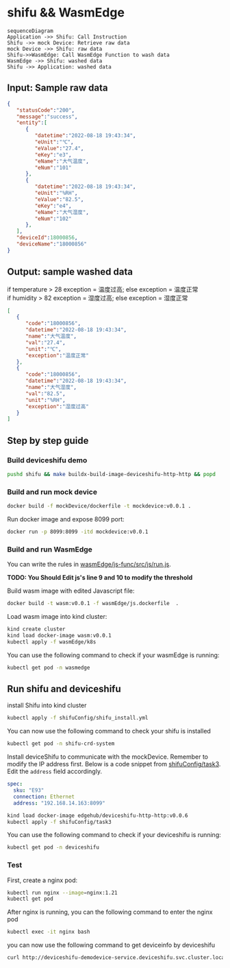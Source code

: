 # shifu && WasmEdge

```mermaid
sequenceDiagram
Application ->> Shifu: Call Instruction
Shifu ->> mock Device: Retrieve raw data
mock Device ->> Shifu: raw data
Shifu->>WasmEdge: Call WasmEdge Function to wash data
WasmEdge ->> Shifu: washed data
Shifu ->> Application: washed data
```

## Input: Sample raw data

```json
{
   "statusCode":"200",
   "message":"success",
   "entity":[
      {
         "datetime":"2022-08-18 19:43:34",
         "eUnit":"℃",
         "eValue":"27.4",
         "eKey":"e3",
         "eName":"大气温度",
         "eNum":"101"
      },
      {
         "datetime":"2022-08-18 19:43:34",
         "eUnit":"%RH",
         "eValue":"82.5",
         "eKey":"e4",
         "eName":"大气湿度",
         "eNum":"102"
      },
   ],
   "deviceId":18000856,
   "deviceName":"18000856"
}
```

## Output: sample washed data

if temperature > 28 exception = 温度过高; else exception = 温度正常  
if humidity > 82 exception = 湿度过高; else exception = 湿度正常

```json
[
   {
      "code":"18000856",
      "datetime":"2022-08-18 19:43:34",
      "name":"大气温度",
      "val":"27.4",
      "unit":"℃",
      "exception":"温度正常"
   },
   {
      "code":"18000856",
      "datetime":"2022-08-18 19:43:34",
      "name":"大气湿度",
      "val":"82.5",
      "unit":"%RH",
      "exception":"湿度过高"
   }
]
```

## Step by step guide

### Build deviceshifu demo

```bash
pushd shifu && make buildx-build-image-deviceshifu-http-http && popd
```

### Build and run mock device

```bash
docker build -f mockDevice/dockerfile -t mockdevice:v0.0.1 .
```

Run docker image and expose 8099 port:

```bash
docker run -p 8099:8099 -itd mockdevice:v0.0.1 
```

### Build and run WasmEdge

You can write the rules in [wasmEdge/js-func/src/js/run.js](wasmEdge/js-func/src/js/run.js).

**TODO: You Should Edit js's line 9 and 10 to modify the threshold**

Build wasm image with edited Javascript file:

```bash
docker build -t wasm:v0.0.1 -f wasmEdge/js.dockerfile  .
```

Load wasm image into kind cluster:

```bash
kind create cluster
kind load docker-image wasm:v0.0.1
kubectl apply -f wasmEdge/k8s
```

You can use the following command to check if your wasmEdge is running:

```bash
kubectl get pod -n wasmedge
```

## Run shifu and deviceshifu

install Shifu into kind cluster

```bash
kubectl apply -f shifuConfig/shifu_install.yml
```

You can now use the following command to check your shifu is installed

```bash
kubectl get pod -n shifu-crd-system
```

Install deviceShifu to communicate with the mockDevice. Remember to modify the IP address first. Below is a code snippet from [shifuConfig/task3](shifuConfig/task3/task3.yaml). Edit the `address` field accordingly.

```yaml
spec:
  sku: "E93"
  connection: Ethernet
  address: "192.168.14.163:8099"
```

```bash
kind load docker-image edgehub/deviceshifu-http-http:v0.0.6
kubectl apply -f shifuConfig/task3
```

You can use the following command to check if your deviceshifu is running:

```bash
kubectl get pod -n deviceshifu
```

### Test

First, create a nginx pod:

```bash
kubectl run nginx --image=nginx:1.21
kubectl get pod 
```

After nginx is running, you can the following command to enter the nginx pod

```bash
kubectl exec -it nginx bash
```

you can now use the following command to get deviceinfo by deviceshifu

```bash
curl http://deviceshifu-demodevice-service.deviceshifu.svc.cluster.local/get_info
```
